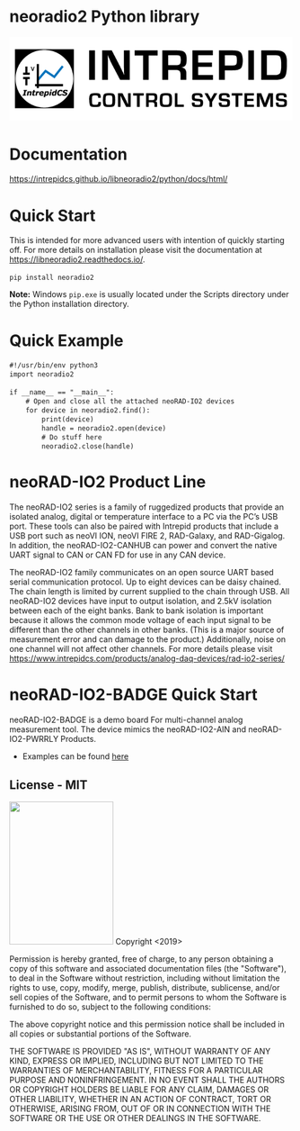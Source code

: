 # neoradio2 Python library
![Intrepid Control Systems, Inc.](IntrepidCS_logo.png)

# Documentation

https://intrepidcs.github.io/libneoradio2/python/docs/html/

# Quick Start

This is intended for more advanced users with intention of quickly starting off. For more details on installation please visit the documentation at https://libneoradio2.readthedocs.io/.

```pip install neoradio2```

**Note:** Windows `pip.exe` is usually located under the Scripts directory under the Python installation directory.


# Quick Example
```
#!/usr/bin/env python3
import neoradio2

if __name__ == "__main__":
    # Open and close all the attached neoRAD-IO2 devices
    for device in neoradio2.find():
        print(device)
        handle = neoradio2.open(device)
        # Do stuff here
        neoradio2.close(handle)

```

# neoRAD-IO2 Product Line

The neoRAD-IO2 series is a family of ruggedized products that provide an isolated analog, digital or temperature interface to a PC via the PC’s USB port. These tools can also be paired with Intrepid products that include a USB port such as neoVI ION, neoVI FIRE 2, RAD-Galaxy, and RAD-Gigalog. In addition, the neoRAD-IO2-CANHUB can power and convert the native UART signal to CAN or CAN FD for use in any CAN device.

The neoRAD-IO2 family communicates on an open source UART based serial communication protocol. Up to eight devices can be daisy chained. The chain length is limited by current supplied to the chain through USB. All neoRAD-IO2 devices have input to output isolation, and 2.5kV isolation between each of the eight banks. Bank to bank isolation is important because it allows the common mode voltage of each input signal to be different than the other channels in other banks. (This is a major source of measurement error and can damage to the product.) Additionally, noise on one channel will not affect other channels. For more details please visit https://www.intrepidcs.com/products/analog-daq-devices/rad-io2-series/


# neoRAD-IO2-BADGE Quick Start

neoRAD-IO2-BADGE is a demo board For multi-channel analog measurement tool. The device mimics the neoRAD-IO2-AIN and neoRAD-IO2-PWRRLY Products.

* Examples can be found [here](example/badge/) 

## License - MIT

<img src="https://opensource.org/files/OSI_Approved_License.png" width="185" height="254">
Copyright <2019> <Intrepid Control Systems, Inc.>

Permission is hereby granted, free of charge, to any person obtaining a copy of this software and associated documentation files (the "Software"), to deal in the Software without restriction, including without limitation the rights to use, copy, modify, merge, publish, distribute, sublicense, and/or sell copies of the Software, and to permit persons to whom the Software is furnished to do so, subject to the following conditions:

The above copyright notice and this permission notice shall be included in all copies or substantial portions of the Software.

THE SOFTWARE IS PROVIDED "AS IS", WITHOUT WARRANTY OF ANY KIND, EXPRESS OR IMPLIED, INCLUDING BUT NOT LIMITED TO THE WARRANTIES OF MERCHANTABILITY, FITNESS FOR A PARTICULAR PURPOSE AND NONINFRINGEMENT. IN NO EVENT SHALL THE AUTHORS OR COPYRIGHT HOLDERS BE LIABLE FOR ANY CLAIM, DAMAGES OR OTHER LIABILITY, WHETHER IN AN ACTION OF CONTRACT, TORT OR OTHERWISE, ARISING FROM, OUT OF OR IN CONNECTION WITH THE SOFTWARE OR THE USE OR OTHER DEALINGS IN THE SOFTWARE.




